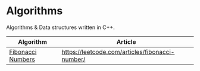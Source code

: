 # Algorithms
Algorithms &amp; Data structures written in C++.

| Algorithm | Article |
|------|------|
|[Fibonacci Numbers](https://github.com/Nemanja92/Algorithms/blob/master/Algorithms/Fibonacci.cpp)|https://leetcode.com/articles/fibonacci-number/|
